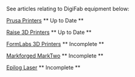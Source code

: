 See articles relating to DigiFab equipment below:


[Prusa Printers](./prusa_mk3s.md)   ** Up to Date **

[Raise 3D Printers](./Raise3D_StartupGuide.md)  ** Up to Date **

[FormLabs 3D Printers](./FormLabs.md) ** Incomplete **

[Markforged MarkTwo](./Markforged.md) ** Incomplete **

[Epilog Laser](./laser.md) ** Incomplete **
